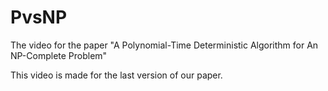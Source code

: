# PvsNP

The video for the paper "A Polynomial-Time Deterministic Algorithm for An NP-Complete Problem"

This video is made for the last version of our paper.